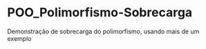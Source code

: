 # POO_Polimorfismo-Sobrecarga
Demonstração de sobrecarga do polimorfismo, usando mais de um exemplo 
